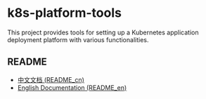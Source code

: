 # k8s-platform-tools

This project provides tools for setting up a Kubernetes application deployment platform with various functionalities.

## README

- [中文文档 (README_cn)](./README_cn.md)
- [English Documentation (README_en)](./README_en.md)
